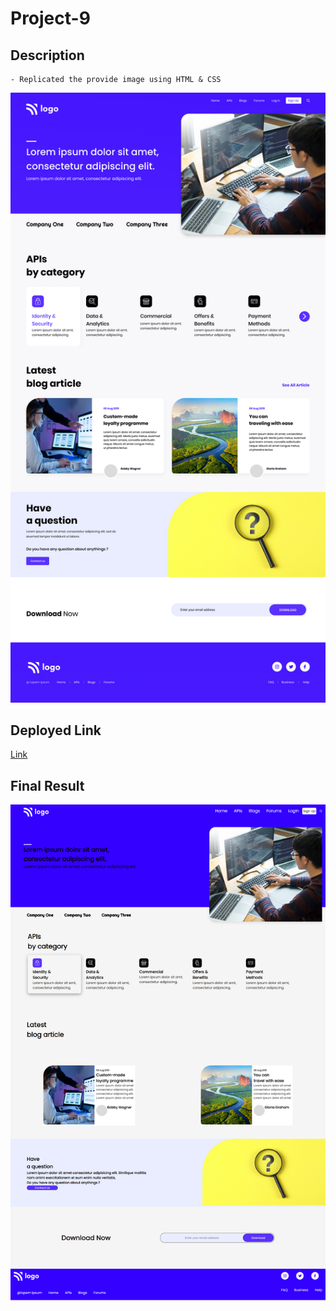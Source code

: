 # Project-9

## Description

    - Replicated the provide image using HTML & CSS
![img](/9.png)

## Deployed Link

[Link](https://shwetank-developer-landing-page.netlify.app/)

## Final Result

![img](/Developer-Landing-Page.png)